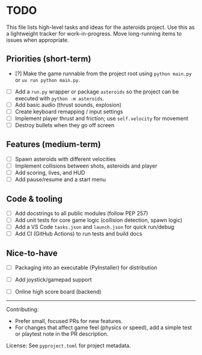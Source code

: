 # TODO

This file lists high-level tasks and ideas for the asteroids project. Use this as a lightweight tracker for work-in-progress. Move long-running items to issues when appropriate.

## Priorities (short-term)

- [?] Make the game runnable from the project root using `python main.py` or `uv run python main.py`.
- [ ] Add a `run.py` wrapper or package `asteroids` so the project can be executed with `python -m asteroids`.
- [ ] Add basic audio (thrust sounds, explosion)
- [ ] Create keyboard remapping / input settings
- [ ] Implement player thrust and friction; use `self.velocity` for movement
- [ ] Destroy bullets when they go off screen

## Features (medium-term)

- [ ] Spawn asteroids with different velocities
- [ ] Implement collisions between shots, asteroids and player
- [ ] Add scoring, lives, and HUD
- [ ] Add pause/resume and a start menu

## Code & tooling

- [ ] Add docstrings to all public modules (follow PEP 257)
- [ ] Add unit tests for core game logic (collision detection, spawn logic)
- [ ] Add a VS Code `tasks.json` and `launch.json` for quick run/debug
- [ ] Add CI (GitHub Actions) to run tests and build docs

## Nice-to-have

- [ ] Packaging into an executable (PyInstaller) for distribution
- [ ] Add joystick/gamepad support
- [ ] Online high score board (backend)


---

Contributing:
- Prefer small, focused PRs for new features.
- For changes that affect game feel (physics or speed), add a simple test or playtest note in the PR description.

License: See `pyproject.toml` for project metadata.
